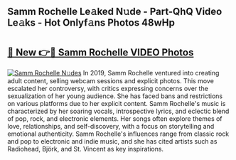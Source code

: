 ## Samm Rochelle Le𝚊ked N𝚞de - Part-QhQ Video Le𝚊ks - Hot Onlyf𝚊ns Photos 48wHp

# <h2><a href="http://ab94335.deff.icu/?id=Samm+Rochelle">🔗 New 👉🔴 Samm Rochelle VIDEO Photos</a></h2>

[![Samm Rochelle N𝚞des](https://i.imgur.com/rIISA9y.gif)](http://ab94335.deff.icu/?id=Samm+Rochelle)
In 2019, Samm Rochelle ventured into creating adult content, selling webcam sessions and explicit photos. This move escalated her controversy, with critics expressing concerns over the sexualization of her young audience. She has faced bans and restrictions on various platforms due to her explicit content. Samm Rochelle's music is characterized by her soaring vocals, introspective lyrics, and eclectic blend of pop, rock, and electronic elements. Her songs often explore themes of love, relationships, and self-discovery, with a focus on storytelling and emotional authenticity. Samm Rochelle's influences range from classic rock and pop to electronic and indie music, and she has cited artists such as Radiohead, Björk, and St. Vincent as key inspirations.
